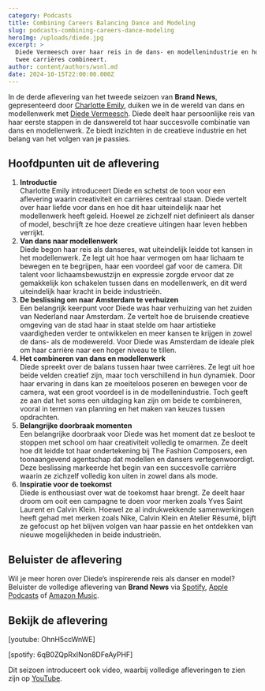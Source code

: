 ```yaml
---
category: Podcasts
title: Combining Careers Balancing Dance and Modeling
slug: podcasts-combining-careers-dance-modeling
heroImg: /uploads/diede.jpg
excerpt: >
  Diede Vermeesch over haar reis in de dans- en modellenindustrie en hoe ze deze
  twee carrières combineert.
author: content/authors/wsnl.md
date: 2024-10-15T22:00:00.000Z
---
```


In de derde aflevering van het tweede seizoen van **Brand News**, gepresenteerd door [Charlotte Emily](https://www.instagram.com/charlotteemilyb/), duiken we in de wereld van dans en modellenwerk met [Diede Vermeesch](https://www.instagram.com/diedevermeesch/). Diede deelt haar persoonlijke reis van haar eerste stappen in de danswereld tot haar succesvolle combinatie van dans en modellenwerk. Ze biedt inzichten in de creatieve industrie en het belang van het volgen van je passies.

## Hoofdpunten uit de aflevering

1. **Introductie**\
   Charlotte Emily introduceert Diede en schetst de toon voor een aflevering waarin creativiteit en carrières centraal staan. Diede vertelt over haar liefde voor dans en hoe dit haar uiteindelijk naar het modellenwerk heeft geleid. Hoewel ze zichzelf niet definieert als danser of model, beschrijft ze hoe deze creatieve uitingen haar leven hebben verrijkt.
2. **Van dans naar modellenwerk**\
   Diede begon haar reis als danseres, wat uiteindelijk leidde tot kansen in het modellenwerk. Ze legt uit hoe haar vermogen om haar lichaam te bewegen en te begrijpen, haar een voordeel gaf voor de camera. Dit talent voor lichaamsbewustzijn en expressie zorgde ervoor dat ze gemakkelijk kon schakelen tussen dans en modellenwerk, en dit werd uiteindelijk haar kracht in beide industrieën.
3. **De beslissing om naar Amsterdam te verhuizen**\
   Een belangrijk keerpunt voor Diede was haar verhuizing van het zuiden van Nederland naar Amsterdam. Ze vertelt hoe de bruisende creatieve omgeving van de stad haar in staat stelde om haar artistieke vaardigheden verder te ontwikkelen en meer kansen te krijgen in zowel de dans- als de modewereld. Voor Diede was Amsterdam de ideale plek om haar carrière naar een hoger niveau te tillen.
4. **Het combineren van dans en modellenwerk**\
   Diede spreekt over de balans tussen haar twee carrières. Ze legt uit hoe beide velden creatief zijn, maar toch verschillend in hun dynamiek. Door haar ervaring in dans kan ze moeiteloos poseren en bewegen voor de camera, wat een groot voordeel is in de modellenindustrie. Toch geeft ze aan dat het soms een uitdaging kan zijn om beide te combineren, vooral in termen van planning en het maken van keuzes tussen opdrachten.
5. **Belangrijke doorbraak momenten**\
   Een belangrijke doorbraak voor Diede was het moment dat ze besloot te stoppen met school om haar creativiteit volledig te omarmen. Ze deelt hoe dit leidde tot haar ondertekening bij The Fashion Composers, een toonaangevend agentschap dat modellen en dansers vertegenwoordigt. Deze beslissing markeerde het begin van een succesvolle carrière waarin ze zichzelf volledig kon uiten in zowel dans als mode.
6. **Inspiratie voor de toekomst**\
   Diede is enthousiast over wat de toekomst haar brengt. Ze deelt haar droom om ooit een campagne te doen voor merken zoals Yves Saint Laurent en Calvin Klein. Hoewel ze al indrukwekkende samenwerkingen heeft gehad met merken zoals Nike, Calvin Klein en Atelier Résumé, blijft ze gefocust op het blijven volgen van haar passie en het ontdekken van nieuwe mogelijkheden in beide industrieën.

## Beluister de aflevering

Wil je meer horen over Diede’s inspirerende reis als danser en model? Beluister de volledige aflevering van **Brand News** via [Spotify](https://open.spotify.com/episode/6qB0ZQpRxINon8DFeAyPHF), [Apple Podcasts](https://podcasts.apple.com/us/podcast/combining-careers-being-a-dancer-and-a-model/id1719125980?i=1000671757975) of [Amazon Music](https://music.amazon.co.uk/podcasts/41e8acae-a62a-4f3b-ad9b-c3a3f8b95e19/episodes/fef08cb6-ee56-4c99-aad5-f21431560d1b/brand-news-combining-careers-being-a-dancer-and-a-model).

## Bekijk de aflevering

\[youtube: OhnH5ccWnWE]

\[spotify: 6qB0ZQpRxINon8DFeAyPHF]

Dit seizoen introduceert ook video, waarbij volledige afleveringen te zien zijn op [YouTube](https://www.youtube.com/watch?v=OhnH5ccWnWE).
